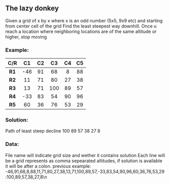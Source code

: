 ## The lazy donkey

Given a grid of x by x where x is an odd number (5x5, 9x9 etc)
and starting from center cell of the grid
Find the least steepest way downhill.
Once u reach a location where neighboring locations are of the same altitude or higher, stop moving

### Example:
|C/R| __C1__ | __C2__ | __C3__| __C4__ | __C5__ |
|:--:|:----: |:----:|:----:|:----:|:----:|
|__R1__|-46 | 91 | 68 | 8 | 88  |
|__R2__| 11 | 71 | 80 | 27 | 38  |
|__R3__|13 | 71 | 100 | 89 | 57  |
|__R4__| -33 | 83 | 54 | 90 | 96 |
|__R5__| 60 | 36 | 76 | 53 | 29|

### Solution:
Path of least steep decline
100 89 57 38 27 8

### Data:
File name will indicate grid size and wether it contains solution
Each line will be a grid represents as comma sepearated altitudes, if solution is available it will be after a colon.
previous example:
-46,91,68,8,88,11,71,80,27,38,13,71,100,89,57,-33,83,54,90,96,60,36,76,53,29:100,89,57,38,27,8\n

